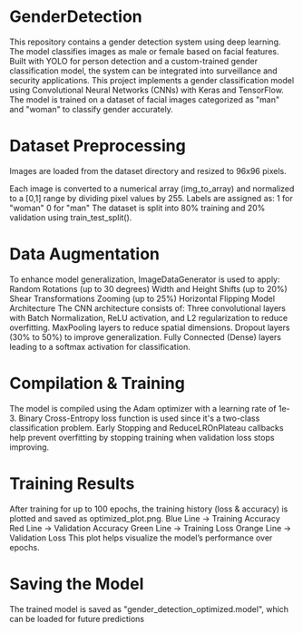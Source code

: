 # GenderDetection
This repository contains a gender detection system using deep learning. The model classifies images as male or female based on facial features. Built with YOLO for person detection and a custom-trained gender classification model, the system can be integrated into surveillance and security applications.
This project implements a gender classification model using Convolutional Neural Networks (CNNs) with Keras and TensorFlow. The model is trained on a dataset of facial images categorized as "man" and "woman" to classify gender accurately.

# Dataset Preprocessing
Images are loaded from the dataset directory and resized to 96x96 pixels.

Each image is converted to a numerical array (img_to_array) and normalized to a [0,1] range by dividing pixel values by 255.
Labels are assigned as:
1 for "woman"
0 for "man"
The dataset is split into 80% training and 20% validation using train_test_split().

# Data Augmentation
To enhance model generalization, ImageDataGenerator is used to apply:
Random Rotations (up to 30 degrees)
Width and Height Shifts (up to 20%)
Shear Transformations
Zooming (up to 25%)
Horizontal Flipping
Model Architecture
The CNN architecture consists of:
Three convolutional layers with Batch Normalization, ReLU activation, and L2 regularization to reduce overfitting.
MaxPooling layers to reduce spatial dimensions.
Dropout layers (30% to 50%) to improve generalization.
Fully Connected (Dense) layers leading to a softmax activation for classification.

# Compilation & Training
The model is compiled using the Adam optimizer with a learning rate of 1e-3.
Binary Cross-Entropy loss function is used since it's a two-class classification problem.
Early Stopping and ReduceLROnPlateau callbacks help prevent overfitting by stopping training when validation loss stops improving.

# Training Results
After training for up to 100 epochs, the training history (loss & accuracy) is plotted and saved as optimized_plot.png.
Blue Line → Training Accuracy
Red Line → Validation Accuracy
Green Line → Training Loss
Orange Line → Validation Loss
This plot helps visualize the model’s performance over epochs.

# Saving the Model
The trained model is saved as "gender_detection_optimized.model", which can be loaded for future predictions
